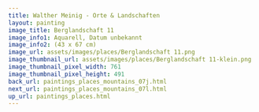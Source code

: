 ```yaml
---
title: Walther Meinig - Orte & Landschaften
layout: painting
image_title: Berglandschaft 11
image_info1: Aquarell, Datum unbekannt
image_info2: (43 x 67 cm)
image_url: assets/images/places/Berglandschaft 11.png
image_thumbnail_url: assets/images/places/Berglandschaft 11-klein.png
image_thumbnail_pixel_width: 761
image_thumbnail_pixel_height: 491
back_url: paintings_places_mountains_07j.html
next_url: paintings_places_mountains_07l.html
up_url: paintings_places.html
---
```



